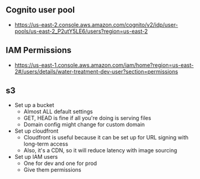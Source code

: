 ## Cognito user pool
- https://us-east-2.console.aws.amazon.com/cognito/v2/idp/user-pools/us-east-2_P2utY5LE6/users?region=us-east-2

## IAM Permissions
- https://us-east-1.console.aws.amazon.com/iam/home?region=us-east-2#/users/details/water-treatment-dev-user?section=permissions


## s3
- Set up a bucket
  - Almost ALL default settings
  - GET, HEAD is fine if all you're doing is serving files
  - Domain config might change for custom domain
- Set up cloudfront
  - Cloudfront is useful because it can be set up for URL signing with long-term access
  - Also, it's a CDN, so it will reduce latency with image sourcing
- Set up IAM users
  - One for dev and one for prod
  - Give them permissions